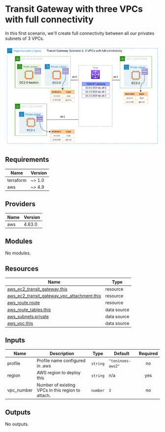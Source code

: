 # Transit Gateway with three VPCs with full connectivity
In this first scenario, we'll create full connectivity between all our privates subnets of 3 VPCs. 

![Sc1](../assets/tgw-sc-1.png)

## Requirements

| Name | Version |
|------|---------|
| terraform | ~> 1.0 |
| aws | ~> 4.9 |

## Providers

| Name | Version |
|------|---------|
| aws | 4.63.0 |

## Modules

No modules.

## Resources

| Name | Type |
|------|------|
| [aws_ec2_transit_gateway.this](https://registry.terraform.io/providers/hashicorp/aws/latest/docs/resources/ec2_transit_gateway) | resource |
| [aws_ec2_transit_gateway_vpc_attachment.this](https://registry.terraform.io/providers/hashicorp/aws/latest/docs/resources/ec2_transit_gateway_vpc_attachment) | resource |
| [aws_route.route](https://registry.terraform.io/providers/hashicorp/aws/latest/docs/resources/route) | resource |
| [aws_route_tables.this](https://registry.terraform.io/providers/hashicorp/aws/latest/docs/data-sources/route_tables) | data source |
| [aws_subnets.private](https://registry.terraform.io/providers/hashicorp/aws/latest/docs/data-sources/subnets) | data source |
| [aws_vpc.this](https://registry.terraform.io/providers/hashicorp/aws/latest/docs/data-sources/vpc) | data source |

## Inputs

| Name | Description | Type | Default | Required |
|------|-------------|------|---------|:--------:|
| profile | Profile name configured in .aws | `string` | `"toninoes-aws2"` | no |
| region | AWS region to deploy this | `string` | n/a | yes |
| vpc\_number | Number of existing VPCs in this region to attach. | `number` | `3` | no |

## Outputs

No outputs.
